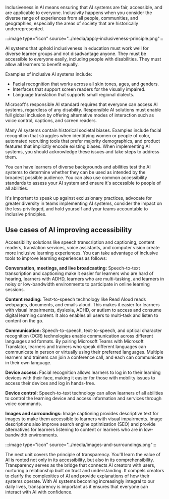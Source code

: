Inclusiveness in AI means ensuring that AI systems are fair, accessible, and are applicable to everyone. Inclusivity happens when you consider the diverse range of experiences from all people, communities, and geographies, especially the areas of society that are historically underrepresented.

:::image type="icon" source="../media/apply-inclusiveness-principle.png":::

AI systems that uphold inclusiveness in education must work well for diverse learner groups and not disadvantage anyone. They must be accessible to everyone easily, including people with disabilities. They must allow all learners to benefit equally.

Examples of inclusive AI systems include:

- Facial recognition that works across all skin tones, ages, and genders.
- Interfaces that support screen readers for the visually impaired.
- Language translation that supports small regional dialects.

Microsoft's responsible AI standard requires that everyone can access AI systems, regardless of any disability. Responsible AI solutions must enable full global inclusion by offering alternative modes of interaction such as voice control, captions, and screen readers.

Many AI systems contain historical societal biases. Examples include facial recognition that struggles when identifying women or people of color, automated recruiting tools that prefer majority demographics, and product features that implicitly encode existing biases. When implementing AI systems, you should acknowledge these issues and take steps to address them.

You can have learners of diverse backgrounds and abilities test the AI systems to determine whether they can be used as intended by the broadest possible audience. You can also use common accessibility standards to assess your AI system and ensure it's accessible to people of all abilities.

It's important to speak up against exclusionary practices, advocate for greater diversity in teams implementing AI systems, consider the impact on the less privileged, and hold yourself and your teams accountable to inclusive principles.

## Use cases of AI improving accessibility

Accessibility solutions like speech transcription and captioning, content readers, translation services, voice assistants, and computer vision create more inclusive learning experiences. You can take advantage of inclusive tools to improve learning experiences as follows:

**Conversation, meetings, and live broadcasting:** Speech-to-text transcription and captioning make it easier for learners who are hard of hearing, learners with ADHD, learners who are multi-tasking, and learners in noisy or low-bandwidth environments to participate in online learning sessions.

**Content reading:** Text-to-speech technology like Read Aloud reads webpages, documents, and emails aloud. This makes it easier for learners with visual impairments, dyslexia, ADHD, or autism to access and consume digital learning content. It also enables all users to multi-task and listen to content on the go.

**Communication:** Speech-to-speech, text-to-speech, and optical character recognition (OCR) technologies enable communication across different languages and formats. By pairing Microsoft Teams with Microsoft Translator, learners and trainers who speak different languages can communicate in person or virtually using their preferred languages. Multiple learners and trainers can join a conference call, and each can communicate in their own language.

**Device access:** Facial recognition allows learners to log in to their learning devices with their face, making it easier for those with mobility issues to access their devices and log in hands-free.

**Device control:** Speech-to-text technology can allow learners of all abilities to control the learning device and access information and services through voice commands.

**Images and surroundings:** Image captioning provides descriptive text for images to make them accessible to learners with visual impairments. Image descriptions also improve search engine optimization (SEO) and provide alternatives for learners listening to content or learners who are in low-bandwidth environments.

:::image type="icon" source="../media/images-and-surroundings.png":::

The next unit covers the principle of transparency. You'll learn the value of AI is rooted not only in its accessibility, but also in its comprehensibility. Transparency serves as the bridge that connects AI creators with users, nurturing a relationship built on trust and understanding. It compels creators to clarify the complexities of AI and provide explanations of how their systems operate. With AI systems becoming increasingly integral to our daily lives, transparency is important as it ensures that everyone can interact with AI with confidence.
